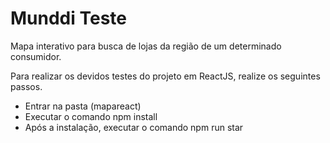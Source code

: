 # Munddi Teste
Mapa interativo para busca de lojas da região de um determinado consumidor.

Para realizar os devidos testes do projeto em ReactJS, realize os seguintes passos.

<ul>
<li>Entrar na pasta (mapareact)</li>
<li>Executar o comando npm install</li>
<li>Após a instalação, executar o comando npm run star</li>
</ul>
